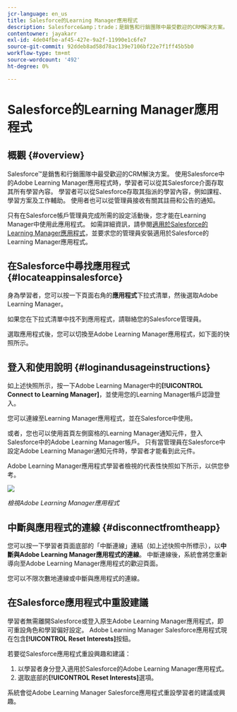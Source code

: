```yaml
---
jcr-language: en_us
title: Salesforce的Learning Manager應用程式
description: Salesforce&amp；trade；是銷售和行銷團隊中最受歡迎的CRM解決方案。 使用Salesforce中的Adobe Learning Manager應用程式時，學習者可以從其Salesforce介面存取其所有學習內容。 學習者可以從Salesforce存取其指派的學習內容，例如課程、學習方案及工作輔助。 使用者也可以從管理員接收有關其註冊和公告的通知。
contentowner: jayakarr
exl-id: 4de04fbe-af45-427e-9a2f-11990e1c6fe7
source-git-commit: 92ddeb8ad58d78ac139e7106bf22e7f1ff45b5b0
workflow-type: tm+mt
source-wordcount: '492'
ht-degree: 0%

---
```


# Salesforce的Learning Manager應用程式

## 概觀 {#overview}

Salesforce™是銷售和行銷團隊中最受歡迎的CRM解決方案。 使用Salesforce中的Adobe Learning Manager應用程式時，學習者可以從其Salesforce介面存取其所有學習內容。 學習者可以從Salesforce存取其指派的學習內容，例如課程、學習方案及工作輔助。 使用者也可以從管理員接收有關其註冊和公告的通知。

只有在Salesforce帳戶管理員完成所需的設定活動後，您才能在Learning Manager中使用此應用程式。 如需詳細資訊，請參閱[適用於Salesforce的Learning Manager應用程式](../../integration-admin/feature-summary/sfdc-app.md)，並要求您的管理員安裝適用於Salesforce的Learning Manager應用程式。

## 在Salesforce中尋找應用程式 {#locateappinsalesforce}

身為學習者，您可以按一下頁面右角的&#x200B;**應用程式**&#x200B;下拉式清單，然後選取Adobe Learning Manager。

如果您在下拉式清單中找不到應用程式，請聯絡您的Salesforce管理員。

選取應用程式後，您可以切換至Adobe Learning Manager應用程式，如下面的快照所示。

<!--![](assets/connect-to-prime.png)-->

## 登入和使用說明 {#loginandusageinstructions}

如上述快照所示，按一下Adobe Learning Manager中的&#x200B;**[!UICONTROL Connect to Learning Manager]**，並使用您的Learning Manager帳戶認證登入。

您可以連線至Learning Manager應用程式，並在Salesforce中使用。

或者，您也可以使用首頁左側窗格的Learning Manager通知元件，登入Salesforce中的Adobe Learning Manager帳戶。 只有當管理員在Salesforce中設定Adobe Learning Manager通知元件時，學習者才能看到此元件。

Adobe Learning Manager應用程式學習者檢視的代表性快照如下所示，以供您參考。

![](assets/learners-view.png)

*檢視Adobe Learning Manager應用程式*

## 中斷與應用程式的連線 {#disconnectfromtheapp}

您可以按一下學習者頁面底部的「中斷連線」連結（如上述快照中所標示），以&#x200B;**中斷與Adobe Learning Manager應用程式的連線**。 中斷連線後，系統會將您重新導向至Adobe Learning Manager應用程式的歡迎頁面。

您可以不限次數地連線或中斷與應用程式的連線。

## 在Salesforce應用程式中重設建議

學習者無需離開Salesforce或登入原生Adobe Learning Manager應用程式，即可重設角色和學習偏好設定。 Adobe Learning Manager Salesforce應用程式現在包含&#x200B;**[!UICONTROL Reset Interests]**&#x200B;按鈕。

若要從Salesforce應用程式重設興趣和建議：

1. 以學習者身分登入適用於Salesforce的Adobe Learning Manager應用程式。
2. 選取底部的&#x200B;**[!UICONTROL Reset Interests]**&#x200B;選項。

系統會從Adobe Learning Manager Salesforce應用程式重設學習者的建議或興趣。
